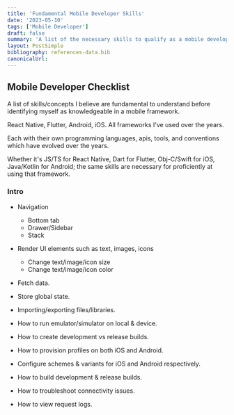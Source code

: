 ```yaml
---
title: 'Fundamental Mobile Developer Skills'
date: '2023-05-10'
tags: ['Mobile Developer']
draft: false
summary: 'A list of the necessary skills to qualify as a mobile develop in a framework'
layout: PostSimple
bibliography: references-data.bib
canonicalUrl:
---
```


## Mobile Developer Checklist

A list of skills/concepts I believe are fundamental to understand before
identifying myself as knowledgeable in a mobile framework.

React Native, Flutter, Android, iOS. All frameworks I've used over the years.

Each with their own programming languages, apis, tools, and conventions which have
evolved over the years.

Whether it's JS/TS for React Native, Dart for Flutter, Obj-C/Swift for iOS,
Java/Kotlin for Android; the same skills are necessary
for proficiently at using that framework.

### Intro

- Navigation

  - Bottom tab
  - Drawer/Sidebar
  - Stack

- Render UI elements such as text, images, icons

  - Change text/image/icon size
  - Change text/image/icon color

- Fetch data.

- Store global state.

- Importing/exporting files/libraries.

- How to run emulator/simulator on local & device.

- How to create development vs release builds.

- How to provision profiles on both iOS and Android.

- Configure schemes & variants for iOS and Android respectively.

- How to build development & release builds.

- How to troubleshoot connectivity issues.

- How to view request logs.
